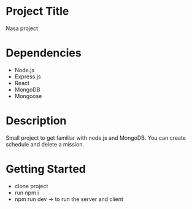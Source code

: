 # Project Title

Nasa project

# Dependencies

- Node.js
- Express.js
- React
- MongoDB
- Mongoose

# Description

Small project to get familiar with node.js and MongoDB.
You can create schedule and delete a mission.

# Getting Started

- clone project
- run npm i
- npm run dev -> to run the server and client

